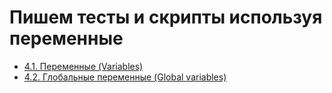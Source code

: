 # Пишем тесты и скрипты используя переменные

- [4.1. Переменные (Variables)](./4.1.%20Variables)
- [4.2. Глобальные переменные (Global variables)](./4.2.%20Global%20variables)
